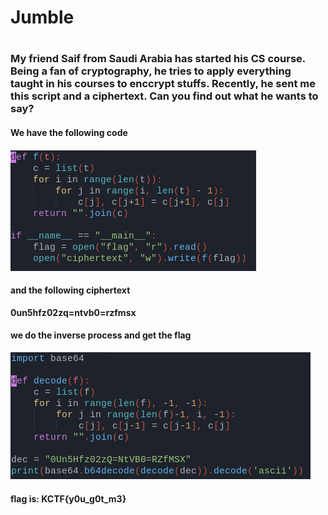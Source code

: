 <h1>Jumble<h1>

<h3>My friend Saif from Saudi Arabia has started his CS course. Being a fan of cryptography, he tries to apply everything taught in his courses to enccrypt stuffs. Recently, he sent me this script and a ciphertext. Can you find out what he wants to say?</h3>

<h4> We have the following code<h4>
<img src="images/enc.png">
<h4> and the following ciphertext </h4>

<strong>0un5hfz02zq=ntvb0=rzfmsx</strong>

<h4> we do the inverse process and get the flag </h4>
<img src="images/solve.png">
<h4> flag is: KCTF{y0u_g0t_m3} </h4> 

